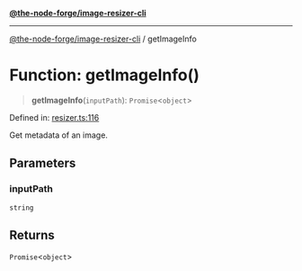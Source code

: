 [**@the-node-forge/image-resizer-cli**](../README.md)

---

[@the-node-forge/image-resizer-cli](../globals.md) / getImageInfo

# Function: getImageInfo()

> **getImageInfo**(`inputPath`): `Promise`\<`object`\>

Defined in:
[resizer.ts:116](https://github.com/The-Node-Forge/image-resizer-cli/blob/3516744fc1de767ca36fafd57c7d2b23a0c4172e/src/resizer.ts#L116)

Get metadata of an image.

## Parameters

### inputPath

`string`

## Returns

`Promise`\<`object`\>
